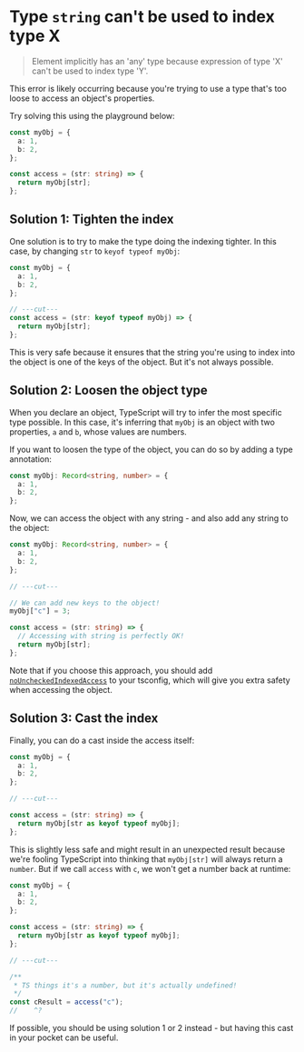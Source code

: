 # Type `string` can't be used to index type X

> Element implicitly has an 'any' type because expression of type 'X' can't be used to index type 'Y'.

This error is likely occurring because you're trying to use a type that's too loose to access an object's properties.

Try solving this using the playground below:

<Editor>

```typescript
const myObj = {
  a: 1,
  b: 2,
};

const access = (str: string) => {
  return myObj[str];
};
```

</Editor>

## Solution 1: Tighten the index

One solution is to try to make the type doing the indexing tighter. In this case, by changing `str` to `keyof typeof myObj`:

```typescript twoslash
const myObj = {
  a: 1,
  b: 2,
};

// ---cut---
const access = (str: keyof typeof myObj) => {
  return myObj[str];
};
```

This is very safe because it ensures that the string you're using to index into the object is one of the keys of the object. But it's not always possible.

## Solution 2: Loosen the object type

When you declare an object, TypeScript will try to infer the most specific type possible. In this case, it's inferring that `myObj` is an object with two properties, `a` and `b`, whose values are numbers.

If you want to loosen the type of the object, you can do so by adding a type annotation:

```typescript twoslash
const myObj: Record<string, number> = {
  a: 1,
  b: 2,
};
```

Now, we can access the object with any string - and also add any string to the object:

```typescript twoslash
const myObj: Record<string, number> = {
  a: 1,
  b: 2,
};

// ---cut---

// We can add new keys to the object!
myObj["c"] = 3;

const access = (str: string) => {
  // Accessing with string is perfectly OK!
  return myObj[str];
};
```

Note that if you choose this approach, you should add [`noUncheckedIndexedAccess`](https://www.totaltypescript.com/tips/make-accessing-objects-safer-by-enabling-nouncheckedindexedaccess-in-tsconfig) to your tsconfig, which will give you extra safety when accessing the object.

## Solution 3: Cast the index

Finally, you can do a cast inside the access itself:

```typescript twoslash
const myObj = {
  a: 1,
  b: 2,
};

// ---cut---

const access = (str: string) => {
  return myObj[str as keyof typeof myObj];
};
```

This is slightly less safe and might result in an unexpected result because we're fooling TypeScript into thinking that `myObj[str]` will always return a `number`. But if we call `access` with `c`, we won't get a number back at runtime:

```typescript twoslash
const myObj = {
  a: 1,
  b: 2,
};

const access = (str: string) => {
  return myObj[str as keyof typeof myObj];
};

// ---cut---

/**
 * TS things it's a number, but it's actually undefined!
 */
const cResult = access("c");
//    ^?
```

If possible, you should be using solution 1 or 2 instead - but having this cast in your pocket can be useful.
